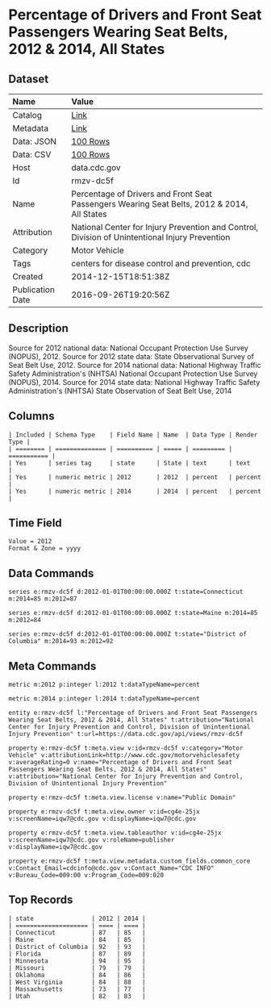 # Percentage of Drivers and Front Seat Passengers Wearing Seat Belts, 2012 & 2014, All States

## Dataset

| Name | Value |
| :--- | :---- |
| Catalog | [Link](https://catalog.data.gov/dataset/percentage-of-drivers-and-front-seat-passengers-wearing-seat-belts-2012-all-states) |
| Metadata | [Link](https://data.cdc.gov/api/views/rmzv-dc5f) |
| Data: JSON | [100 Rows](https://data.cdc.gov/api/views/rmzv-dc5f/rows.json?max_rows=100) |
| Data: CSV | [100 Rows](https://data.cdc.gov/api/views/rmzv-dc5f/rows.csv?max_rows=100) |
| Host | data.cdc.gov |
| Id | rmzv-dc5f |
| Name | Percentage of Drivers and Front Seat Passengers Wearing Seat Belts, 2012 & 2014, All States |
| Attribution | National Center for Injury Prevention and Control, Division of Unintentional Injury Prevention |
| Category | Motor Vehicle |
| Tags | centers for disease control and prevention, cdc |
| Created | 2014-12-15T18:51:38Z |
| Publication Date | 2016-09-26T19:20:56Z |

## Description

Source for 2012 national data: National Occupant Protection Use Survey (NOPUS), 2012. Source for 2012 state data: State Observational Survey of Seat Belt Use, 2012. Source for 2014 national data: National Highway Traffic Safety Administration's (NHTSA) National Occupant Protection Use Survey (NOPUS), 2014. Source for 2014 state data: National Highway Traffic Safety Administration's (NHTSA) State Observation of Seat Belt Use, 2014

## Columns

```ls
| Included | Schema Type    | Field Name | Name  | Data Type | Render Type |
| ======== | ============== | ========== | ===== | ========= | =========== |
| Yes      | series tag     | state      | State | text      | text        |
| Yes      | numeric metric | 2012       | 2012  | percent   | percent     |
| Yes      | numeric metric | 2014       | 2014  | percent   | percent     |
```

## Time Field

```ls
Value = 2012
Format & Zone = yyyy
```

## Data Commands

```ls
series e:rmzv-dc5f d:2012-01-01T00:00:00.000Z t:state=Connecticut m:2014=85 m:2012=87

series e:rmzv-dc5f d:2012-01-01T00:00:00.000Z t:state=Maine m:2014=85 m:2012=84

series e:rmzv-dc5f d:2012-01-01T00:00:00.000Z t:state="District of Columbia" m:2014=93 m:2012=92
```

## Meta Commands

```ls
metric m:2012 p:integer l:2012 t:dataTypeName=percent

metric m:2014 p:integer l:2014 t:dataTypeName=percent

entity e:rmzv-dc5f l:"Percentage of Drivers and Front Seat Passengers Wearing Seat Belts, 2012 & 2014, All States" t:attribution="National Center for Injury Prevention and Control, Division of Unintentional Injury Prevention" t:url=https://data.cdc.gov/api/views/rmzv-dc5f

property e:rmzv-dc5f t:meta.view v:id=rmzv-dc5f v:category="Motor Vehicle" v:attributionLink=http://www.cdc.gov/motorvehiclesafety v:averageRating=0 v:name="Percentage of Drivers and Front Seat Passengers Wearing Seat Belts, 2012 & 2014, All States" v:attribution="National Center for Injury Prevention and Control, Division of Unintentional Injury Prevention"

property e:rmzv-dc5f t:meta.view.license v:name="Public Domain"

property e:rmzv-dc5f t:meta.view.owner v:id=cg4e-25jx v:screenName=iqw7@cdc.gov v:displayName=iqw7@cdc.gov

property e:rmzv-dc5f t:meta.view.tableauthor v:id=cg4e-25jx v:screenName=iqw7@cdc.gov v:roleName=publisher v:displayName=iqw7@cdc.gov

property e:rmzv-dc5f t:meta.view.metadata.custom_fields.common_core v:Contact_Email=cdcinfo@cdc.gov v:Contact_Name="CDC INFO" v:Bureau_Code=009:00 v:Program_Code=009:020
```

## Top Records

```ls
| state                | 2012 | 2014 | 
| ==================== | ==== | ==== | 
| Connecticut          | 87   | 85   | 
| Maine                | 84   | 85   | 
| District of Columbia | 92   | 93   | 
| Florida              | 87   | 89   | 
| Minnesota            | 94   | 95   | 
| Missouri             | 79   | 79   | 
| Oklahoma             | 84   | 86   | 
| West Virginia        | 84   | 88   | 
| Massachusetts        | 73   | 77   | 
| Utah                 | 82   | 83   | 
```